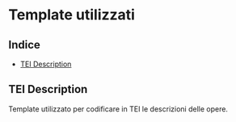 # Template utilizzati

## Indice
- [TEI Description](#tei-description)

## TEI Description
Template utilizzato per codificare in TEI le descrizioni delle opere.